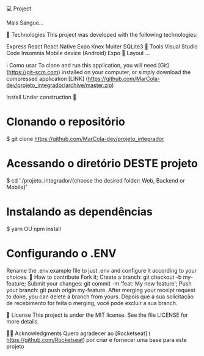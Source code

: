 💻 Project

Mais Sangue...

🚀 Technologies
This project was developed with the following technologies:

Express
React
React Native
Expo
Knex
Multer
SQLite3
🔨 Tools
Visual Studio Code
Insomnia
Mobile device (Android)
Expo
🔖 Layout
...

ℹ️ Como usar
To clone and run this application, you will need [Git] (https://git-scm.com) installed on your computer, or simply download the compressed application [LINK] (https://github.com/MarCola-dev/projeto_integrador/archive/master.zip)

Install Under construction 🚧
  # Clonando o repositório
  $ git clone https://github.com/MarCola-dev/projeto_integrador

  # Acessando o diretório DESTE projeto
  $ cd './projeto_integrador/{choose the desired folder: Web, Backend or Mobile}'

  # Instalando as dependências
  $ yarn OU npm install

  # Configurando o .ENV
  Rename the .env.example file to just .env and configure it according to your choices.
🤔 How to contribute
Fork it;
Create a branch: git checkout -b my-feature;
Submit your changes: git commit -m 'feat: My new feature';
Push your branch: git push origin my-feature.
After merging your receipt request to done, you can delete a branch from yours. Depois que a sua solicitação de recebimento for feita o merging, você pode excluir a sua branch.

📝 License
This project is under the MIT license. See the file LICENSE for more details.

🙏🏼 Acknowledgments
Quero agradecer ao [Rocketseat] ( https://github.com/Rocketseat) por criar e fornecer uma base para este projeto
